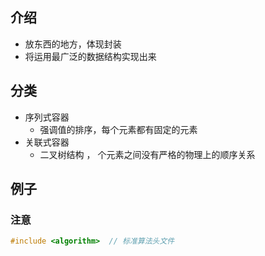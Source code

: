 ## 介绍

* 放东西的地方，体现封装
* 将运用最广泛的数据结构实现出来

## 分类

* 序列式容器
    * 强调值的排序，每个元素都有固定的元素
* 关联式容器
    * 二叉树结构 ， 个元素之间没有严格的物理上的顺序关系

## 例子

### 注意

```c++
#include <algorithm>  // 标准算法头文件
```


